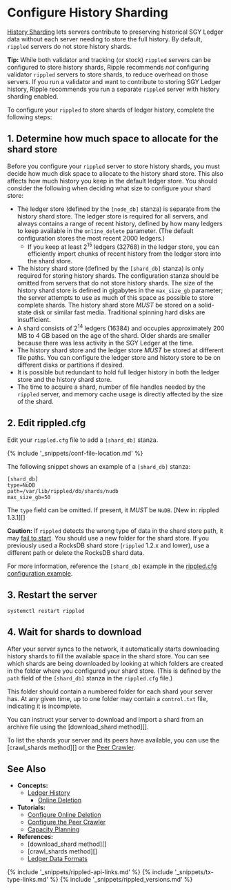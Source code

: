# Configure History Sharding

[History Sharding](history-sharding.html) lets servers contribute to preserving historical SGY Ledger data without each server needing to store the full history. By default, `rippled` servers do not store history shards.

**Tip:** While both validator and tracking (or stock) `rippled` servers can be configured to store history shards, Ripple recommends _not_ configuring validator `rippled` servers to store shards, to reduce overhead on those servers. If you run a validator and want to contribute to storing SGY Ledger history, Ripple recommends you run a separate `rippled` server with history sharding enabled.

To configure your `rippled` to store shards of ledger history, complete the following steps:

## 1. Determine how much space to allocate for the shard store

Before you configure your `rippled` server to store history shards, you must decide how much disk space to allocate to the history shard store. This also affects how much history you keep in the default ledger store. You should consider the following when deciding what size to configure your shard store:

- The ledger store (defined by the `[node_db]` stanza) is separate from the history shard store. The ledger store is required for all servers, and always contains a range of recent history, defined by how many ledgers to keep available in the `online_delete` parameter. (The default configuration stores the most recent 2000 ledgers.)
    - If you keep at least 2<sup>15</sup> ledgers (32768) in the ledger store, you can efficiently import chunks of recent history from the ledger store into the shard store.
- The history shard store (defined by the `[shard_db]` stanza) is only required for storing history shards. The configuration stanza should be omitted from servers that do not store history shards. The size of the history shard store is defined in gigabytes in the `max_size_gb` parameter; the server attempts to use as much of this space as possible to store complete shards. The history shard store _MUST_ be stored on a solid-state disk or similar fast media. Traditional spinning hard disks are insufficient.
- A shard consists of 2<sup>14</sup> ledgers (16384) and occupies approximately 200 MB to 4 GB based on the age of the shard. Older shards are smaller because there was less activity in the SGY Ledger at the time.
- The history shard store and the ledger store _MUST_ be stored at different file paths. You can configure the ledger store and history store to be on different disks or partitions if desired.
- It is possible but redundant to hold full ledger history in both the ledger store and the history shard store.
- The time to acquire a shard, number of file handles needed by the `rippled` server, and memory cache usage is directly affected by the size of the shard.

## 2. Edit rippled.cfg

Edit your `rippled.cfg` file to add a `[shard_db]` stanza.

{% include '_snippets/conf-file-location.md' %}<!--_ -->

The following snippet shows an example of a `[shard_db]` stanza:

```
[shard_db]
type=NuDB
path=/var/lib/rippled/db/shards/nudb
max_size_gb=50
```

The `type` field can be omitted. If present, it _MUST_ be `NuDB`. [New in: rippled 1.3.1][]

**Caution:** If `rippled` detects the wrong type of data in the shard store path, it may [fail to start](server-wont-start.html). You should use a new folder for the shard store. If you previously used a RocksDB shard store (`rippled` 1.2.x and lower), use a different path or delete the RocksDB shard data.

For more information, reference the `[shard_db]` example in the [rippled.cfg configuration example](https://github.com/ripple/rippled/blob/master/cfg/rippled-example.cfg).

## 3. Restart the server

```
systemctl restart rippled
```

## 4. Wait for shards to download

After your server syncs to the network, it automatically starts downloading history shards to fill the available space in the shard store. You can see which shards are being downloaded by looking at which folders are created in the folder where you configured your shard store. (This is defined by the `path` field of the `[shard_db]` stanza in the `rippled.cfg` file.)

This folder should contain a numbered folder for each shard your server has. At any given time, up to one folder may contain a `control.txt` file, indicating it is incomplete.

You can instruct your server to download and import a shard from an archive file using the [download_shard method][].

To list the shards your server and its peers have available, you can use the [crawl_shards method][] or the [Peer Crawler](peer-crawler.html).


## See Also

- **Concepts:**
    - [Ledger History](ledger-history.html)
        - [Online Deletion](online-deletion.html)
- **Tutorials:**
    - [Configure Online Deletion](configure-online-deletion.html)
    - [Configure the Peer Crawler](configure-the-peer-crawler.html)
    - [Capacity Planning](capacity-planning.html)
- **References:**
    - [download_shard method][]
    - [crawl_shards method][]
    - [Ledger Data Formats](ledger-data-formats.html)

<!--{# common link defs #}-->
{% include '_snippets/rippled-api-links.md' %}
{% include '_snippets/tx-type-links.md' %}
{% include '_snippets/rippled_versions.md' %}
